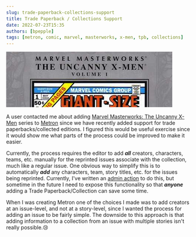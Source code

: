```yaml
---
slug: trade-paperback-collections-support
title: Trade Paperback / Collections Support
date: 2022-07-23T15:35
authors: [bpepple]
tags: [metron, comic, marvel, masterworks, x-men, tpb, collections]
---
```

![Marvel Masterworks Cover](./marvel-masterworks-uncanny-xmen-1.jpg)

A user contacted me about adding [Marvel Masterworks: The Uncanny X-Men](https://metron.cloud/series/marvel-masterworks-the-uncanny-x-men-2003/) series to [Metron](https://metron.cloud) since we have recently added support for trade paperbacks/collected editions. I figured this would be useful exercise since it would show me what parts of the process could be improved to make it easier.

Currently, the process requires the editor to add ***all*** creators, characters, teams, etc. manually for the reprinted issues associate with the collection, much like a regular issue. One obvious way to simplify this is to automatically ***add*** any characters, team, story titles, etc. for the issues being reprinted. Currently, I've written an [admin action](https://github.com/bpepple/metron/blob/0d6268f92709ef886e49ffe2a134a0b6af3672f7/comicsdb/admin/issue.py#L145) to do this, but sometime in the future I need to expose this functionality so that ***anyone*** adding a Trade Paperback/Collection can save some time.

When I was creating Metron one of the choices I made was to add creators at an issue-level, and not at a story-level, since I wanted the process for adding an issue to be fairly simple. The downside to this approach is that adding information to a collection from an issue with multiple stories isn't really possible.😢